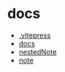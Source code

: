 # docs
- [.vitepress](./.vitepress/)
- [docs](./a.md)
- [nestedNote](./nestedNote/)
- [note](./note/)
